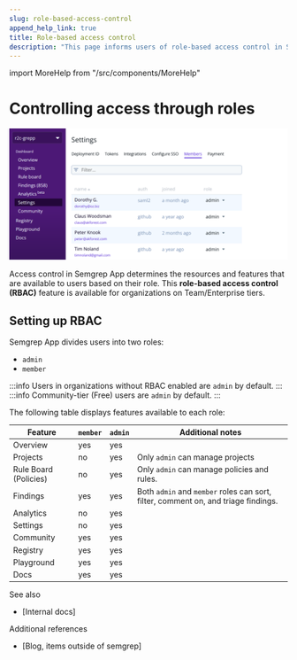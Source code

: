 ```yaml
---
slug: role-based-access-control
append_help_link: true
title: Role-based access control
description: "This page informs users of role-based access control in Semgrep App and teaches users about roles and role management."
---
```


import MoreHelp from "/src/components/MoreHelp"

# Controlling access through roles

![Screenshot of x ](../img/rbac-overview.png)<br />

Access control in Semgrep App determines the resources and features that are available to users based on their role. This **role-based access control (RBAC)** feature is available for organizations on Team/Enterprise tiers.

## Setting up RBAC

Semgrep App divides users into two roles:

* `admin`
* `member`

:::info
Users in organizations without RBAC enabled are `admin` by default.
:::
:::info
Community-tier (Free) users are `admin` by default.
:::

The following table displays features available to each role:

| Feature               | `member`  | `admin`   | Additional notes                                                                   |
| ---------             | --------- | --------- | ---------                                                                          |
| Overview              | yes       | yes       |                                                                                    |
| Projects              | no        | yes       | Only `admin` can manage projects                                                   |
| Rule Board (Policies) | no        | yes       | Only `admin` can manage policies and rules.                                        |
| Findings              | yes       | yes       | Both `admin` and `member` roles can sort, filter, comment on, and triage findings. |
| Analytics             | no        | yes       |                                                                                    |
| Settings              | no        | yes       |                                                                                    |
| Community             | yes       | yes       |                                                                                    |
| Registry              | yes       | yes       |                                                                                    |
| Playground            | yes       | yes       |                                                                                    |
| Docs                  | yes       | yes       |                                                                                    |





See also

* [Internal docs]

Additional references

* [Blog, items outside of semgrep]

<MoreHelp />
